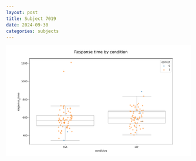 ```yaml
---
layout: post
title: Subject 7019
date: 2024-09-30
categories: subjects
---
```


![](data/7019/run-1/7019_NF_rt.png)
